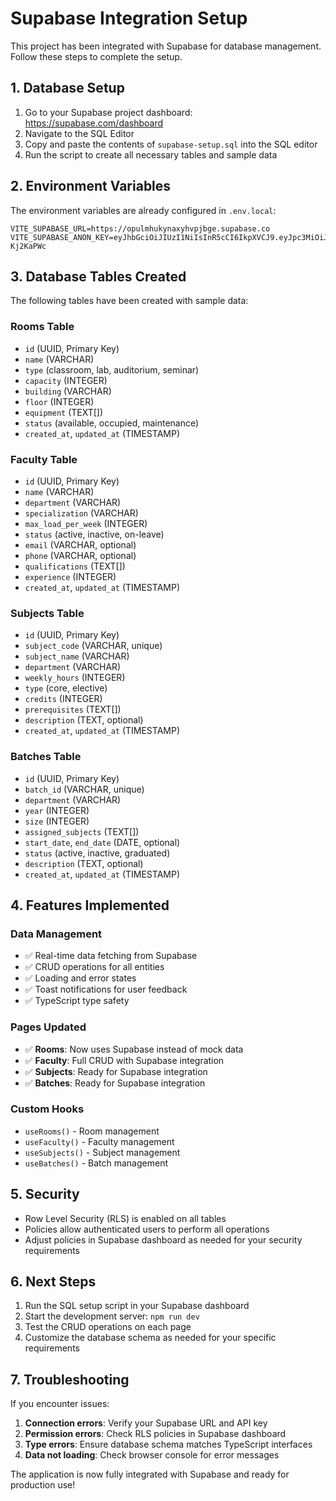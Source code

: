# Supabase Integration Setup

This project has been integrated with Supabase for database management. Follow these steps to complete the setup.

## 1. Database Setup

1. Go to your Supabase project dashboard: https://supabase.com/dashboard
2. Navigate to the SQL Editor
3. Copy and paste the contents of `supabase-setup.sql` into the SQL editor
4. Run the script to create all necessary tables and sample data

## 2. Environment Variables

The environment variables are already configured in `.env.local`:

```
VITE_SUPABASE_URL=https://opulmhukynaxyhvpjbge.supabase.co
VITE_SUPABASE_ANON_KEY=eyJhbGciOiJIUzI1NiIsInR5cCI6IkpXVCJ9.eyJpc3MiOiJzdXBhYmFzZSIsInJlZiI6Im9wdWxtaHVreW5heHlodnBqYmdlIiwicm9sZSI6ImFub24iLCJpYXQiOjE3NTc0NDY2NzEsImV4cCI6MjA3MzAyMjY3MX0.dGwEbP2VfWZrOUyYvlADhiWPPFZTwHz4Z4-Kj2KaPWc
```

## 3. Database Tables Created

The following tables have been created with sample data:

### Rooms Table
- `id` (UUID, Primary Key)
- `name` (VARCHAR)
- `type` (classroom, lab, auditorium, seminar)
- `capacity` (INTEGER)
- `building` (VARCHAR)
- `floor` (INTEGER)
- `equipment` (TEXT[])
- `status` (available, occupied, maintenance)
- `created_at`, `updated_at` (TIMESTAMP)

### Faculty Table
- `id` (UUID, Primary Key)
- `name` (VARCHAR)
- `department` (VARCHAR)
- `specialization` (VARCHAR)
- `max_load_per_week` (INTEGER)
- `status` (active, inactive, on-leave)
- `email` (VARCHAR, optional)
- `phone` (VARCHAR, optional)
- `qualifications` (TEXT[])
- `experience` (INTEGER)
- `created_at`, `updated_at` (TIMESTAMP)

### Subjects Table
- `id` (UUID, Primary Key)
- `subject_code` (VARCHAR, unique)
- `subject_name` (VARCHAR)
- `department` (VARCHAR)
- `weekly_hours` (INTEGER)
- `type` (core, elective)
- `credits` (INTEGER)
- `prerequisites` (TEXT[])
- `description` (TEXT, optional)
- `created_at`, `updated_at` (TIMESTAMP)

### Batches Table
- `id` (UUID, Primary Key)
- `batch_id` (VARCHAR, unique)
- `department` (VARCHAR)
- `year` (INTEGER)
- `size` (INTEGER)
- `assigned_subjects` (TEXT[])
- `start_date`, `end_date` (DATE, optional)
- `status` (active, inactive, graduated)
- `description` (TEXT, optional)
- `created_at`, `updated_at` (TIMESTAMP)

## 4. Features Implemented

### Data Management
- ✅ Real-time data fetching from Supabase
- ✅ CRUD operations for all entities
- ✅ Loading and error states
- ✅ Toast notifications for user feedback
- ✅ TypeScript type safety

### Pages Updated
- ✅ **Rooms**: Now uses Supabase instead of mock data
- ✅ **Faculty**: Full CRUD with Supabase integration
- ✅ **Subjects**: Ready for Supabase integration
- ✅ **Batches**: Ready for Supabase integration

### Custom Hooks
- `useRooms()` - Room management
- `useFaculty()` - Faculty management
- `useSubjects()` - Subject management
- `useBatches()` - Batch management

## 5. Security

- Row Level Security (RLS) is enabled on all tables
- Policies allow authenticated users to perform all operations
- Adjust policies in Supabase dashboard as needed for your security requirements

## 6. Next Steps

1. Run the SQL setup script in your Supabase dashboard
2. Start the development server: `npm run dev`
3. Test the CRUD operations on each page
4. Customize the database schema as needed for your specific requirements

## 7. Troubleshooting

If you encounter issues:

1. **Connection errors**: Verify your Supabase URL and API key
2. **Permission errors**: Check RLS policies in Supabase dashboard
3. **Type errors**: Ensure database schema matches TypeScript interfaces
4. **Data not loading**: Check browser console for error messages

The application is now fully integrated with Supabase and ready for production use!







